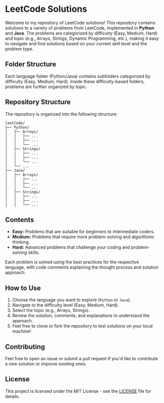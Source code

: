 # LeetCode Solutions

Welcome to my repository of LeetCode solutions! This repository contains solutions to a variety of problems from LeetCode, implemented in **Python** and **Java**. The problems are categorized by difficulty (Easy, Medium, Hard) and topic (e.g., Arrays, Strings, Dynamic Programming, etc.), making it easy to navigate and find solutions based on your current skill level and the problem type.

## Folder Structure

Each language folder (Python/Java) contains subfolders categorized by difficulty (Easy, Medium, Hard). Inside these difficulty-based folders, problems are further organized by topic.


## Repository Structure

The repository is organized into the following structure:
```
leetCode/
├── Python/
│   ├── Arrays/
│   │   ├── ...
│   │   ├── ...
│   │   └── ...
│   ├── Strings/
│   │   ├── ...
│   │   ├── ...
│   │   └── ...
│   └── ...
├── Java/
│   ├── Arrays/
│   │   ├── ...
│   │   ├── ...
│   │   └── ...
│   ├── Strings/
│   │   ├── ...
│   │   ├── ...
│   │   └── ...
```

## Contents

- **Easy:** Problems that are suitable for beginners to intermediate coders.
- **Medium:** Problems that require more problem-solving and algorithmic thinking.
- **Hard:** Advanced problems that challenge your coding and problem-solving skills.

Each problem is solved using the best practices for the respective language, with code comments explaining the thought process and solution approach.

## How to Use

1. Choose the language you want to explore (`Python` or `Java`).
2. Navigate to the difficulty level (Easy, Medium, Hard).
3. Select the topic (e.g., Arrays, Strings).
4. Review the solution, comments, and explanations to understand the approach.
5. Feel free to clone or fork the repository to test solutions on your local machine!

## Contributing

Feel free to open an issue or submit a pull request if you'd like to contribute a new solution or improve existing ones.

## License

This project is licensed under the MIT License - see the [LICENSE](LICENSE) file for details.
